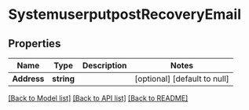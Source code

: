 # SystemuserputpostRecoveryEmail

## Properties
Name | Type | Description | Notes
------------ | ------------- | ------------- | -------------
**Address** | **string** |  | [optional] [default to null]

[[Back to Model list]](../README.md#documentation-for-models) [[Back to API list]](../README.md#documentation-for-api-endpoints) [[Back to README]](../README.md)


